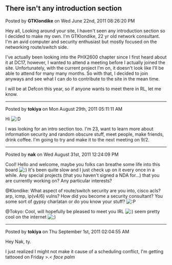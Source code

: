 ## There isn't any introduction section
Posted by **GTKlondike** on Wed June 22nd, 2011 08:26:20 PM

Hey all, 
Looking around your site, I haven't seen any introduction section so I decided to make my own. I'm GTKlondike, 22 yr old network consultant. I'm an avid computer and security enthusiast but mostly focused on the networking route/switch side. 

I've actually been looking into the PHX2600 chapter since I first heard about it at DC17, however, I wanted to attend a meeting before I actually joined the site. Unfortunately, with the current project I'm on, it doesn't look like I'll be able to attend for many many months. So with that, I decided to join anyways and see what I can do to contribute to the site in the mean time.

I will be at Defcon this year, so if anyone wants to meet there in RL, let me know.

--------------------------------------------------------------------------------

Posted by **tokiya** on Mon August 29th, 2011 05:11:11 AM

Hi  <!-- s:D --><img src="{SMILIES_PATH}/icon_e_biggrin.gif" alt=":D" title="Very Happy" /><!-- s:D --> 

I was looking for an intro section too.  I'm 23, want to learn more about information security and random obscure stuff, meet people, make friends, drink coffee. I'm going to try and make it to the next meeting on 9/2.

--------------------------------------------------------------------------------

Posted by **nak** on Wed August 31st, 2011 12:24:09 PM

Cool! Hello and welcome, maybe you folks can breathe some life into this board <!-- s:) --><img src="{SMILIES_PATH}/icon_e_smile.gif" alt=":)" title="Smile" /><!-- s:) -->
It's been quite slow and I just check up on it every once in a while.
Any special projects (that you haven't signed a NDA for...) that you are currently working on?  Any particular interests?

@Klondike: What aspect of route/switch security are you into, cisco acls? arp, icmp, ip(v4/6) vulns?  How did you become a security consultant? You some sort of gypsy charlatan or do you know your stuff? <!-- s:P --><img src="{SMILIES_PATH}/icon_razz.gif" alt=":P" title="Razz" /><!-- s:P -->

@Tokyo: Cool, will hopefully be pleased to meet you IRL <!-- s:) --><img src="{SMILIES_PATH}/icon_e_smile.gif" alt=":)" title="Smile" /><!-- s:) --> seem pretty cool on the internet <!-- s;) --><img src="{SMILIES_PATH}/icon_e_wink.gif" alt=";)" title="Wink" /><!-- s;) -->

--------------------------------------------------------------------------------

Posted by **tokiya** on Thu September 1st, 2011 02:04:55 AM

Hey Nak, ty.

I just realized I might not make it cause of a scheduling conflict, I'm getting tattooed on Friday &gt;.&lt;  *face palm*
